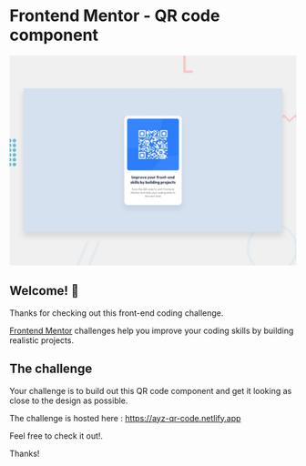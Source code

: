 # Frontend Mentor - QR code component

![Design preview for the QR code component coding challenge](./design/desktop-preview.jpg)

## Welcome! 👋

Thanks for checking out this front-end coding challenge.

[Frontend Mentor](https://www.frontendmentor.io) challenges help you improve your coding skills by building realistic projects.


## The challenge

Your challenge is to build out this QR code component and get it looking as close to the design as possible.

The challenge is hosted here : https://ayz-qr-code.netlify.app

Feel free to check it out!.

Thanks!

